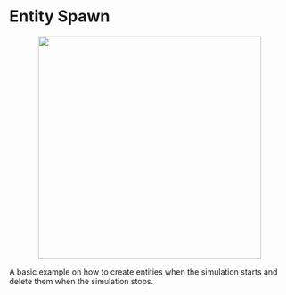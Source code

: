 <!--
title: Entity Spawn
description: How to create entities with code
image: https://storage.googleapis.com/atta-images/docs/tutorial/entity-spawn/2022-08-20.png
-->
# Entity Spawn

<div align="center">
  <img src="https://storage.googleapis.com/atta-images/docs/tutorial/entity-spawn/2022-08-20.png" height="400">
</div>

A basic example on how to create entities when the simulation starts and delete them when the simulation stops.

